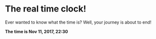 # The real time clock!

Ever wanted to know what the time is? Well, your journey is about to end!

**The time is Nov 11, 2017, 22:30**